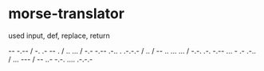 # morse-translator
used input, def, replace, return

-- -.-- / -. .- -- . / .. ... / -.- -.-- .-.. . .-.-.- / .. / -- .. ... ... / -.-. .-. -.-- ... - .- .-.. / ... --- / -- ..- -.-. .... .-.-.-
